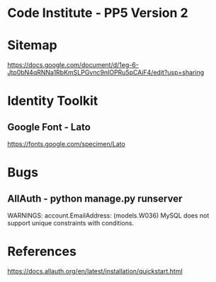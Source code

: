 # Code Institute - PP5 Version 2

# Sitemap
https://docs.google.com/document/d/1eg-6-Jtp0bN4qRNNa1RbKmSLPGvnc9nIOPRu5pCAiF4/edit?usp=sharing

# Identity Toolkit
## Google Font - Lato
https://fonts.google.com/specimen/Lato

# Bugs
## AllAuth - python manage.py runserver
WARNINGS: account.EmailAddress: (models.W036) MySQL does not support unique constraints with conditions.


# References
https://docs.allauth.org/en/latest/installation/quickstart.html